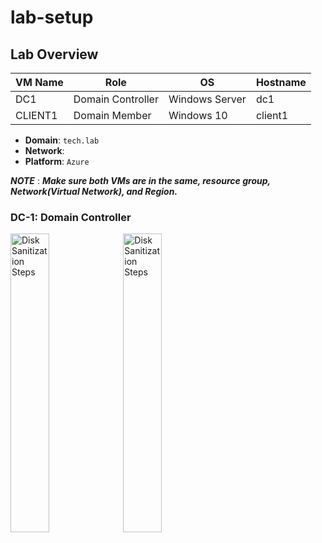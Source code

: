 # lab-setup

## Lab Overview

| VM Name | Role              | OS             | Hostname |
|---------|-------------------|----------------|----------|
| DC1     | Domain Controller | Windows Server | dc1      |
| CLIENT1 | Domain Member     | Windows 10     | client1  |

- **Domain**: `tech.lab`
- **Network**: 
- **Platform**: `Azure`

***NOTE*** : ***Make sure both VMs are in the same, resource group, Network(Virtual Network), and Region.***

### DC-1: Domain Controller

<img src="https://github.com/user-attachments/assets/915a2fa7-bd4a-4c3f-bae4-694c41040b7a" height="35%" width="35%" alt="Disk Sanitization Steps"/>
<img src="https://github.com/user-attachments/assets/2ed88557-6d94-475e-9a69-d58c0fda6185" height="35%" width="35%" alt="Disk Sanitization Steps"/>


